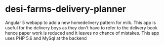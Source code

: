 # desi-farms-delivery-planner
Angular 5 webapp to add a new homedelivery pattern for milk. This app is useful for the delivery boys as they don't have to refer to the delivery book hence paper work is reduced and it leaves no chance of mistakes. This app uses PHP 5.6 and MySql at the backend
